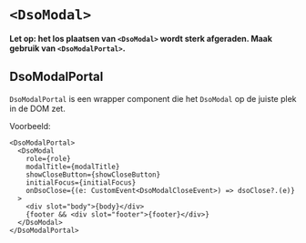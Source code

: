 # `<DsoModal>`

**Let op: het los plaatsen van `<DsoModal>` wordt sterk afgeraden. Maak gebruik van `<DsoModalPortal>`.**

## DsoModalPortal

`DsoModalPortal` is een wrapper component die het `DsoModal` op de juiste plek in de DOM zet.

Voorbeeld:

```
<DsoModalPortal>
  <DsoModal
    role={role}
    modalTitle={modalTitle}
    showCloseButton={showCloseButton}
    initialFocus={initialFocus}
    onDsoClose={(e: CustomEvent<DsoModalCloseEvent>) => dsoClose?.(e)}
  >
    <div slot="body">{body}</div>
    {footer && <div slot="footer">{footer}</div>}
  </DsoModal>
</DsoModalPortal>
```
